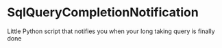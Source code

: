 # SqlQueryCompletionNotification
Little Python script that notifies you when your long taking query is finally done
